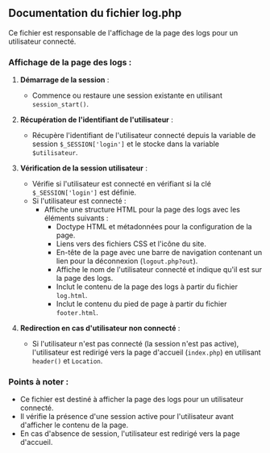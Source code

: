 ## Documentation du fichier log.php

Ce fichier est responsable de l'affichage de la page des logs pour un utilisateur connecté.

### Affichage de la page des logs :

1. **Démarrage de la session** :
   - Commence ou restaure une session existante en utilisant `session_start()`.

2. **Récupération de l'identifiant de l'utilisateur** :
   - Récupère l'identifiant de l'utilisateur connecté depuis la variable de session `$_SESSION['login']` et le stocke dans la variable `$utilisateur`.

3. **Vérification de la session utilisateur** :
   - Vérifie si l'utilisateur est connecté en vérifiant si la clé `$_SESSION['login']` est définie.
   - Si l'utilisateur est connecté :
      - Affiche une structure HTML pour la page des logs avec les éléments suivants :
         - Doctype HTML et métadonnées pour la configuration de la page.
         - Liens vers des fichiers CSS et l'icône du site.
         - En-tête de la page avec une barre de navigation contenant un lien pour la déconnexion (`logout.php?out`).
         - Affiche le nom de l'utilisateur connecté et indique qu'il est sur la page des logs.
         - Inclut le contenu de la page des logs à partir du fichier `log.html`.
         - Inclut le contenu du pied de page à partir du fichier `footer.html`.

4. **Redirection en cas d'utilisateur non connecté** :
   - Si l'utilisateur n'est pas connecté (la session n'est pas active), l'utilisateur est redirigé vers la page d'accueil (`index.php`) en utilisant `header()` et `Location`.

### Points à noter :

- Ce fichier est destiné à afficher la page des logs pour un utilisateur connecté.
- Il vérifie la présence d'une session active pour l'utilisateur avant d'afficher le contenu de la page.
- En cas d'absence de session, l'utilisateur est redirigé vers la page d'accueil.
